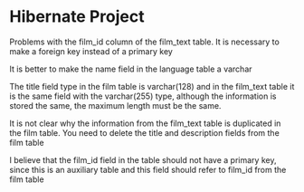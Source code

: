 # Hibernate Project

Problems with the film_id column of the film_text table. 
It is necessary to make a foreign key instead of a primary key

It is better to make the name field in the language table a varchar

The title field type in the film table is varchar(128) and in the film_text table it is the same field with the varchar(255) type, although the information is stored the same, the maximum length must be the same.

It is not clear why the information from the film_text table is duplicated in the film table.
You need to delete the title and description fields from the film table

I believe that the film_id field in the table should not have a primary key, since this is an auxiliary table and this field should refer to film_id from the film table